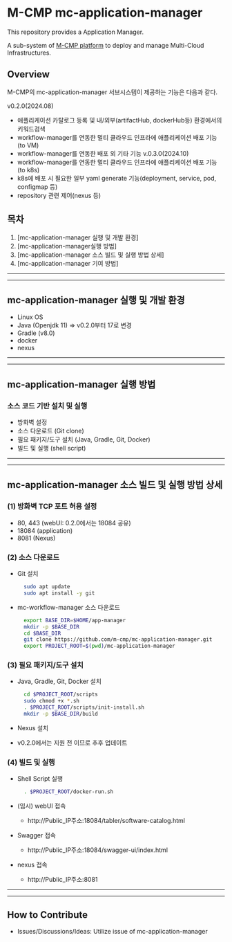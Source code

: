 # M-CMP mc-application-manager

This repository provides a Application Manager.

A sub-system of [M-CMP platform](https://github.com/m-cmp/docs/tree/main) to deploy and manage Multi-Cloud Infrastructures.

## Overview  

M-CMP의 mc-application-manager 서브시스템이 제공하는 기능은 다음과 같다.

v0.2.0(2024.08)
- 애플리케이션 카탈로그 등록 및 내/외부(artifactHub, dockerHub등) 환경에서의 키워드검색
- workflow-manager를 연동한 멀티 클라우드 인프라에 애플리케이션 배포 기능(to VM)
- workflow-manager를 연동한 배포 외 기타 기능
v.0.3.0(2024.10)
- workflow-manager를 연동한 멀티 클라우드 인프라에 애플리케이션 배포 기능(to k8s)
- k8s에 배포 시 필요한 일부 yaml generate 기능(deployment, service, pod, configmap 등)
- repository 관련 제어(nexus 등)


## 목차

1. [mc-application-manager 실행 및 개발 환경]
2. [mc-application-manager실행 방법]
3. [mc-application-manager 소스 빌드 및 실행 방법 상세]
4. [mc-application-manager 기여 방법]

---

---


## mc-application-manager 실행 및 개발 환경

- Linux OS
- Java (Openjdk 11) => v0.2.0부터 17로 변경
- Gradle (v8.0)
- docker
- nexus
---

---

## mc-application-manager 실행 방법

### 소스 코드 기반 설치 및 실행

- 방화벽 설정
- 소스 다운로드 (Git clone)
- 필요 패키지/도구 설치 (Java, Gradle, Git, Docker)
- 빌드 및 실행 (shell script)

---

---

## mc-application-manager 소스 빌드 및 실행 방법 상세

### (1) 방화벽 TCP 포트 허용 설정

- 80, 443 (webUI: 0.2.0에서는 18084 공유)
- 18084 (application)
- 8081 (Nexus)

### (2) 소스 다운로드

- Git 설치
  ```bash
  	sudo apt update
  	sudo apt install -y git
  ```
- mc-workflow-manager 소스 다운로드
  ```bash
  	export BASE_DIR=$HOME/app-manager
  	mkdir -p $BASE_DIR
  	cd $BASE_DIR
  	git clone https://github.com/m-cmp/mc-application-manager.git
  	export PROJECT_ROOT=$(pwd)/mc-application-manager
  ```

### (3) 필요 패키지/도구 설치

- Java, Gradle, Git, Docker 설치

  ```bash
  	cd $PROJECT_ROOT/scripts
  	sudo chmod +x *.sh
  	. $PROJECT_ROOT/scripts/init-install.sh
  	mkdir -p $BASE_DIR/build
  ```

- Nexus 설치
- v0.2.0에서는 지원 전 이므로 추후 업데이트


### (4) 빌드 및 실행

- Shell Script 실행

  ```bash
  	. $PROJECT_ROOT/docker-run.sh

  ```

- (임시) webUI 접속
    - http://Public_IP주소:18084/tabler/software-catalog.html
- Swagger 접속
    - http://Public_IP주소:18084/swagger-ui/index.html
- nexus 접속
    - http://Public_IP주소:8081

---

---

## How to Contribute

- Issues/Discussions/Ideas: Utilize issue of mc-application-manager
